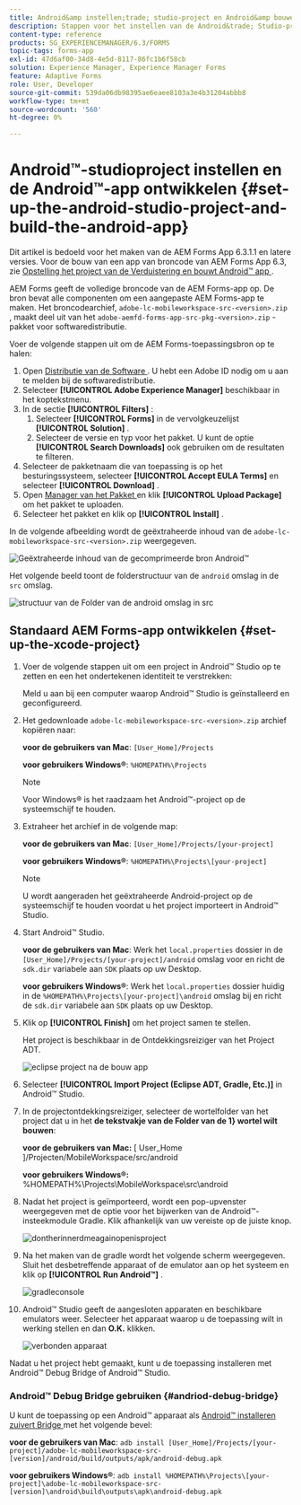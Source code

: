 ```yaml
---
title: Android&amp instellen;trade; studio-project en Android&amp bouwen;trade; app
description: Stappen voor het instellen van de Android&trade; Studio-project en het installatieprogramma voor de Adobe Experience Manager (AEM) Forms-app
content-type: reference
products: SG_EXPERIENCEMANAGER/6.3/FORMS
topic-tags: forms-app
exl-id: 47d6af00-34d8-4e5d-8117-86fc1b6f58cb
solution: Experience Manager, Experience Manager Forms
feature: Adaptive Forms
role: User, Developer
source-git-commit: 539da06db98395ae6eaee8103a3e4b31204abbb8
workflow-type: tm+mt
source-wordcount: '560'
ht-degree: 0%

---
```


# Android™-studioproject instellen en de Android™-app ontwikkelen {#set-up-the-android-studio-project-and-build-the-android-app}

Dit artikel is bedoeld voor het maken van de AEM Forms App 6.3.1.1 en latere versies. Voor de bouw van een app van broncode van AEM Forms App 6.3, zie [ Opstelling het project van de Verduistering en bouwt Android™ app ](/help/forms/using/setup-eclipse-project-build-installer.md).

AEM Forms geeft de volledige broncode van de AEM Forms-app op. De bron bevat alle componenten om een aangepaste AEM Forms-app te maken. Het broncodearchief, `adobe-lc-mobileworkspace-src-<version>.zip` , maakt deel uit van het `adobe-aemfd-forms-app-src-pkg-<version>.zip` -pakket voor softwaredistributie.

Voer de volgende stappen uit om de AEM Forms-toepassingsbron op te halen:

1. Open [ Distributie van de Software ](https://experience.adobe.com/downloads). U hebt een Adobe ID nodig om u aan te melden bij de softwaredistributie.
1. Selecteer **[!UICONTROL Adobe Experience Manager]** beschikbaar in het koptekstmenu.
1. In de sectie **[!UICONTROL Filters]** :
   1. Selecteer **[!UICONTROL Forms]** in de vervolgkeuzelijst **[!UICONTROL Solution]** .
   2. Selecteer de versie en typ voor het pakket. U kunt de optie **[!UICONTROL Search Downloads]** ook gebruiken om de resultaten te filteren.
1. Selecteer de pakketnaam die van toepassing is op het besturingssysteem, selecteer **[!UICONTROL Accept EULA Terms]** en selecteer **[!UICONTROL Download]** .
1. Open [ Manager van het Pakket ](https://experienceleague.adobe.com/docs/experience-manager-65/administering/contentmanagement/package-manager.html?lang=nl-NL) en klik **[!UICONTROL Upload Package]** om het pakket te uploaden.
1. Selecteer het pakket en klik op **[!UICONTROL Install]** .

In de volgende afbeelding wordt de geëxtraheerde inhoud van de `adobe-lc-mobileworkspace-src-<version>.zip` weergegeven.

![ Geëxtraheerde inhoud van de gecomprimeerde bron Android™ ](assets/mws-content-1.png)

Het volgende beeld toont de folderstructuur van de `android` omslag in de `src` omslag.

![ structuur van de Folder van de android omslag in src ](assets/android-folder.png)

## Standaard AEM Forms-app ontwikkelen {#set-up-the-xcode-project}

1. Voer de volgende stappen uit om een project in Android™ Studio op te zetten en een het ondertekenen identiteit te verstrekken:

   Meld u aan bij een computer waarop Android™ Studio is geïnstalleerd en geconfigureerd.

1. Het gedownloade `adobe-lc-mobileworkspace-src-<version>.zip` archief kopiëren naar:

   **voor de gebruikers van Mac**: `[User_Home]/Projects`

   **voor gebruikers Windows®**: `%HOMEPATH%\Projects`

   >[!NOTE]
   >
   >Voor Windows® is het raadzaam het Android™-project op de systeemschijf te houden.

1. Extraheer het archief in de volgende map:

   **voor de gebruikers van Mac**: `[User_Home]/Projects/[your-project]`

   **voor gebruikers Windows®**: `%HOMEPATH%\Projects\[your-project]`

   >[!NOTE]
   >
   >U wordt aangeraden het geëxtraheerde Android-project op de systeemschijf te houden voordat u het project importeert in Android™ Studio.

1. Start Android™ Studio.

   **voor de gebruikers van Mac**: Werk het `local.properties` dossier in de `[User_Home]/Projects/[your-project]/android` omslag voor en richt de `sdk.dir` variabele aan `SDK` plaats op uw Desktop.

   **voor gebruikers Windows®**: Werk het `local.properties` dossier huidig in de `%HOMEPATH%\Projects\[your-project]\android` omslag bij en richt de `sdk.dir` variabele aan `SDK` plaats op uw Desktop.

1. Klik op **[!UICONTROL Finish]** om het project samen te stellen.

   Het project is beschikbaar in de Ontdekkingsreiziger van het Project ADT.

   ![ eclipse project na de bouw app ](assets/eclipsebuildmws.png)

1. Selecteer **[!UICONTROL Import Project (Eclipse ADT, Gradle, Etc.)]** in Android™ Studio.
1. In de projectontdekkingsreiziger, selecteer de wortelfolder van het project dat u in het **de tekstvakje van de Folder van de 1&rbrace; wortel wilt bouwen**:

   **voor de gebruikers van Mac:** [ User_Home ]/Projecten/MobileWorkspace/src/android

   **voor gebruikers Windows®:** %HOMEPATH%\Projects\MobileWorkspace\src\android

1. Nadat het project is geïmporteerd, wordt een pop-upvenster weergegeven met de optie voor het bijwerken van de Android™-insteekmodule Gradle. Klik afhankelijk van uw vereiste op de juiste knop.

   ![ dontherinnerdmeagainopenisproject ](assets/dontremindmeagainforthisproject.png)

1. Na het maken van de gradle wordt het volgende scherm weergegeven. Sluit het desbetreffende apparaat of de emulator aan op het systeem en klik op **[!UICONTROL Run Android™]** .

   ![ gradleconsole ](assets/gradleconsole.png)

1. Android™ Studio geeft de aangesloten apparaten en beschikbare emulators weer. Selecteer het apparaat waarop u de toepassing wilt in werking stellen en dan **O.K.** klikken.

   ![ verbonden apparaat ](assets/connecteddevice.png)

Nadat u het project hebt gemaakt, kunt u de toepassing installeren met Android™ Debug Bridge of Android™ Studio.

### Android™ Debug Bridge gebruiken {#andriod-debug-bridge}

U kunt de toepassing op een Android™ apparaat als [ Android™ installeren zuivert Bridge ](https://developer.android.com/tools/adb) met het volgende bevel:

**voor de gebruikers van Mac**: `adb install [User_Home]/Projects/[your-project]/adobe-lc-mobileworkspace-src-[version]/android/build/outputs/apk/android-debug.apk`

**voor gebruikers Windows®**: `adb install %HOMEPATH%\Projects\[your-project]\adobe-lc-mobileworkspace-src-[version]\android\build\outputs\apk\android-debug.apk`
